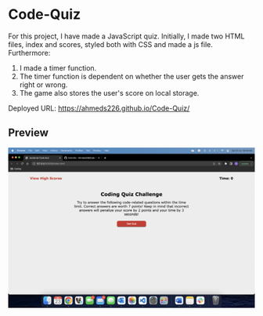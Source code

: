 # Code-Quiz

For this project, I have made a JavaScript quiz. Initially, I made two HTML files, index and scores, styled both with CSS and made a js file.
Furthermore:

1. I made a timer function.
2. The timer function is dependent on whether the user gets the answer right or wrong.
3. The game also stores the user's score on local storage.

Deployed URL: https://ahmeds226.github.io/Code-Quiz/

## Preview

<img src="./assets/images/preview.png" alt="">
